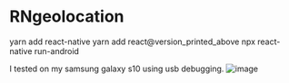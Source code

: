 # RNgeolocation

yarn add react-native 
yarn add react@version_printed_above 
npx react-native run-android


I tested on my samsung galaxy s10 using usb debugging. 
![image](https://user-images.githubusercontent.com/43466665/175251517-e358c156-cff9-4088-8202-9c183e1fd673.png)
